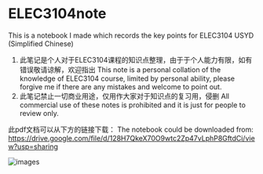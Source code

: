 # ELEC3104note
This is a notebook I made which records the key points for ELEC3104 USYD (Simplified Chinese)
1. 此笔记是个人对于ELEC3104课程的知识点整理，由于于个人能力有限，如有错误敬请谅解，欢迎指出
This note is a personal collation of the knowledge of ELEC3104 course, limited by personal ability, please forgive me if there are any mistakes and welcome to point out.
3. 此笔记禁止一切商业用途，仅用作大家对于知识点的复习用，侵删
All commercial use of these notes is prohibited and it is just for people to review only.

此pdf文档可以从下方的链接下载：
The notebook could be downloaded from:
https://drive.google.com/file/d/128H7QkeX70O9wtc2Zp47vLphP8GftdCi/view?usp=sharing

![images](https://github.com/henry0408/screenshots/blob/d9b76dcb43c07e1f7a784f399d649222a8f33f40/3104screenshot.png)
